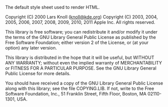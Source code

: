 The default style sheet used to render HTML.

Copyright (C) 2000 Lars Knoll (knoll@kde.org)
Copyright (C) 2003, 2004, 2005, 2006, 2007, 2008, 2009, 2010, 2011 Apple Inc. All rights reserved.

This library is free software; you can redistribute it and/or
modify it under the terms of the GNU Library General Public
License as published by the Free Software Foundation; either
version 2 of the License, or (at your option) any later version.

This library is distributed in the hope that it will be useful,
but WITHOUT ANY WARRANTY; without even the implied warranty of
MERCHANTABILITY or FITNESS FOR A PARTICULAR PURPOSE.  See the GNU
Library General Public License for more details.

You should have received a copy of the GNU Library General Public License
along with this library; see the file COPYING.LIB.  If not, write to
the Free Software Foundation, Inc., 51 Franklin Street, Fifth Floor,
Boston, MA 02110-1301, USA.
